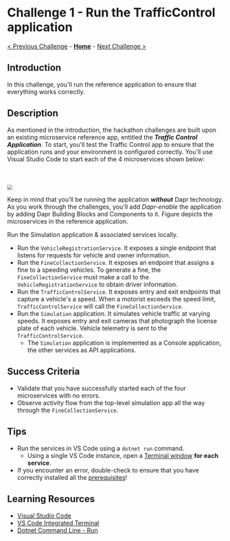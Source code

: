 # Challenge 1 - Run the TrafficControl application

[< Previous Challenge](./Challenge-00.md) - **[Home](../README.md)** - [Next Challenge >](./Challenge-02.md)

## Introduction

In this challenge, you'll run the reference application to ensure that everything works correctly.

## Description

As mentioned in the introduction, the hackathon challenges are built upon an existing microservice reference app, entitled the **_Traffic Control Application_**. To start, you'll test the Traffic Control app to ensure that the application runs and your environment is configured correctly. You'll use Visual Studio Code to start each of the 4 microservices shown below:

<img src="../images/Challenge-01/services.png" style="zoom: 75%;padding-top: 50px;" />

Keep in mind that you'll be running the application **_without_** Dapr technology. As you work through the challenges, you'll add _Dapr-enable_ the application by adding Dapr Building Blocks and Components to it. Figure depicts the microservices in the reference application.

Run the Simulation application & associated services locally.

- Run the `VehicleRegistrationService`. It exposes a single endpoint that listens for requests for vehicle and owner information.
- Run the `FineCollectionService`. It exposes an endpoint that assigns a fine to a speeding vehicles. To generate a fine, the `FineCollectionService` must make a call to the `VehicleRegistrationService` to obtain driver information.
- Run the `TrafficControlService`. It exposes entry and exit endpoints that capture a vehicle's a speed. When a motorist exceeds the speed limit, `TrafficControlService` will call the `FineCollectionService`.
- Run the `Simulation` application. It simulates vehicle traffic at varying speeds. It exposes entry and exit cameras that photograph the license plate of each vehicle. Vehicle telemetry is sent to the `TrafficControlService`.
  - The `Simulation` application is implemented as a Console application, the other services as API applications.

## Success Criteria

- Validate that you have successfully started each of the four microservices with no errors.
- Observe activity flow from the top-level simulation app all the way through the `FineCollectionService`.

## Tips

- Run the services in VS Code using a `dotnet run` command.
  - Using a single VS Code instance, open a [Terminal window](https://code.visualstudio.com/docs/editor/integrated-terminal) **for each service**.
- If you encounter an error, double-check to ensure that you have correctly installed all the [prerequisites](../README.md#Prerequisites)!

## Learning Resources

- [Visual Studio Code](https://code.visualstudio.com/)
- [VS Code Integrated Terminal](https://code.visualstudio.com/docs/editor/integrated-terminal)
- [Dotnet Command Line - Run](https://docs.microsoft.com/dotnet/core/tools/dotnet-run)
